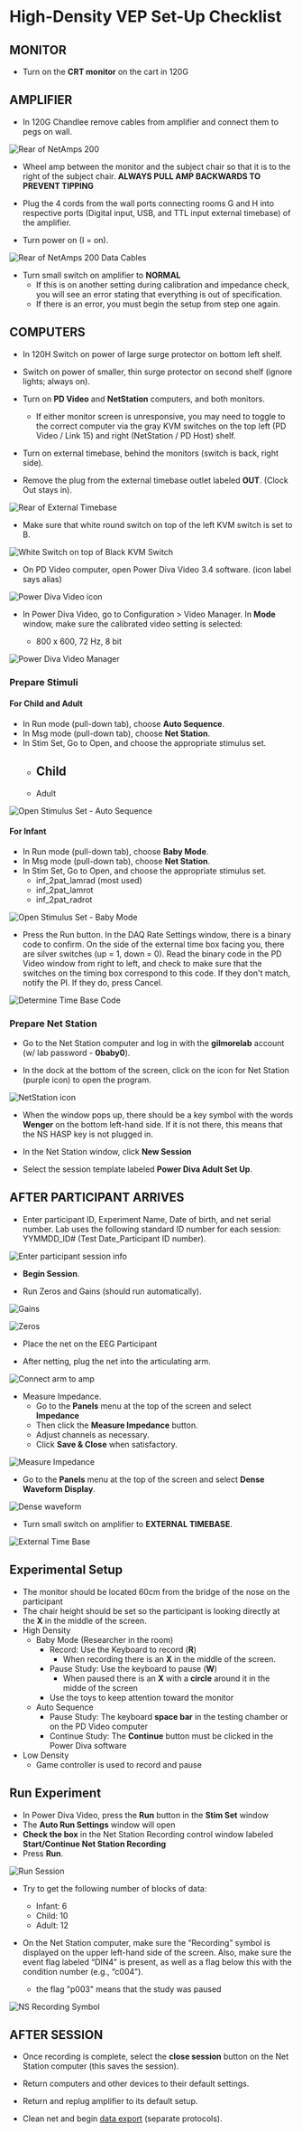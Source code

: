 # High-Density VEP Set-Up Checklist

## MONITOR
- Turn on the **CRT monitor** on the cart in 120G

## AMPLIFIER

- In 120G Chandlee remove cables from amplifier and connect them to pegs on wall.
 
<IMG SRC="/imgs/rear-of-amplifier.pictClipping.jpg" align="middle" ALT="Rear of NetAmps 200">

- Wheel amp between the monitor and the subject chair so that it is to the right of the subject chair. 
  **ALWAYS PULL AMP BACKWARDS TO PREVENT TIPPING**

- Plug the 4 cords from the wall ports connecting rooms G and H into respective ports (Digital input, USB, and TTL input external timebase) of the amplifier. 
- Turn power on (I = on).

![Rear of NetAmps 200 Data Cables](imgs/rear-of-amplifier-data-cables.pictClipping.jpg)

- Turn small switch on amplifier to **NORMAL**
  - If this is on another setting during calibration and impedance check, you will see an error stating that everything is out of specification. 
  - If there is an error, you must begin the setup from step one again.

 
## COMPUTERS

- In 120H Switch on power of large surge protector on bottom left shelf.

- Switch on power of smaller, thin surge protector on second shelf (ignore lights; always on).

- Turn on **PD Video** and **NetStation** computers, and both monitors.

  - If either monitor screen is unresponsive, you may need to toggle to the correct computer via the gray KVM switches on the top left (PD Video / Link 15) and right (NetStation  / PD Host) shelf.

- Turn on external timebase, behind the monitors (switch is back, right side).

- Remove the plug from the external timebase outlet labeled **OUT**. (Clock Out stays in).
 
![Rear of External Timebase](imgs/rear-of-ext-timebase.pictClipping.jpg)

- Make sure that white round switch on top of the left KVM switch is set to B.

<IMG SRC="/imgs/White-Switch.jpg" ALT="White Switch on top of Black KVM Switch" align="absmiddle">

- On PD Video computer, open Power Diva Video 3.4 software. (icon label says alias)

![Power Diva Video icon](imgs/power-diva-video-icon.pictClipping.jpg)
 
- In Power Diva Video, go to Configuration > Video Manager. In **Mode** window, make sure the calibrated video setting is selected: 

	- 800 x 600, 72 Hz, 8 bit
 
 ![Power Diva Video Manager](imgs/power-diva-video-manager.pictClipping.jpg)

### Prepare Stimuli

#### For Child and Adult
- In Run mode (pull-down tab), choose **Auto Sequence**. 
- In Msg mode (pull-down tab), choose **Net Station**.
- In Stim Set, Go to Open, and choose the appropriate stimulus set.
  - Child
    - 
  - Adult

![Open Stimulus Set - Auto Sequence](imgs/RunModeAutoRun.jpg)

#### For Infant
- In Run mode (pull-down tab), choose **Baby Mode**. 
- In Msg mode (pull-down tab), choose **Net Station**.
- In Stim Set, Go to Open, and choose the appropriate stimulus set.
  - inf_2pat_lamrad (most used)
  - inf_2pat_lamrot
  - inf_2pat_radrot

![Open Stimulus Set - Baby Mode](imgs/RunModeBabyMode.jpg)

- Press the Run button. In the DAQ Rate Settings window, there is a binary code to confirm. On the side of the external time box facing you, there are silver switches (up = 1, down = 0). Read the binary code in the PD Video window from right to left, and check to make sure that the switches on the timing box correspond to this code. If they don't match, notify the PI. If they do, press Cancel.

![Determine Time Base Code](imgs/power-diva-autorun.pictClipping.jpg)

### Prepare Net Station

- Go to the Net Station computer and log in with the **gilmorelab** account (w/ lab password - **0baby0**).
	
- In the dock at the bottom of the screen, click on the icon for Net Station (purple icon) to open the program.
 
![NetStation icon](imgs/start-netstation.pictClipping.jpg)

- When the window pops up, there should be a key symbol with the words **Wenger** on the bottom left-hand side. If it is not there, this means that the NS HASP key is not plugged in.

- In the Net Station window, click **New Session**
- Select the session template labeled **Power Diva Adult Set Up**.
	 

## AFTER PARTICIPANT ARRIVES

- Enter participant ID, Experiment Name, Date of birth, and net serial number. Lab uses the following standard ID number for each session: YYMMDD_ID# (Test Date_Participant ID number).

![Enter participant session info](imgs/ns-enter-session-info.pictClipping.jpg)

- **Begin Session**.

- Run Zeros and Gains (should run automatically).

![Gains](imgs/Gains.jpg)

![Zeros](imgs/Zeros.jpg)

- Place the net on the EEG Participant

- After netting, plug the net into the articulating arm.

![Connect arm to amp](imgs/Net-plugged-into-articulating-arm.jpg)

- Measure Impedance.
  - Go to the **Panels** menu at the top of the screen and select **Impedance**
  - Then click the **Measure Impedance** button.
  - Adjust channels as necessary. 
  - Click **Save & Close** when satisfactory.

![Measure Impedance](imgs/measure-impedance-window.pictClipping.jpg)

- Go to the **Panels** menu at the top of the screen and select **Dense Waveform Display**.

![Dense waveform](imgs/dense-waveform-display.pictClipping.jpg)

- Turn small switch on amplifier to **EXTERNAL TIMEBASE**.

![External Time Base](imgs/external-timebase-switch-on-amp.pictClipping.jpg)

## Experimental Setup

- The monitor should be located 60cm from the bridge of the nose on the participant
- The chair height should be set so the participant is looking directly at the **X** in the middle of the screen.
- High Density
  - Baby Mode (Researcher in the room)
    - Record: Use the Keyboard to record (**R**) 
      - When recording there is an **X** in the middle of the screen.
    - Pause Study: Use the keyboard to pause (**W**)
      - When paused there is an **X** with a **circle** around it in the midde of the screen
    - Use the toys to keep attention toward the monitor
  - Auto Sequence
    - Pause Study: The keyboard **space bar** in the testing chamber or on the PD Video computer
    - Continue Study: The **Continue** button must be clicked in the Power Diva software
- Low Density
  -  Game controller is used to record and pause

## Run Experiment

- In Power Diva Video, press the **Run** button in the **Stim Set** window
- The **Auto Run Settings** window will open
- **Check the box** in the Net Station Recording control window labeled **Start/Continue Net Station Recording**
- Press **Run**.

![Run Session](imgs/power-diva-autorun.pictClipping.jpg)

- Try to get the following number of blocks of data:
  - Infant: 6
  - Child: 10
  - Adult: 12
  
- On the Net Station computer, make sure the “Recording” symbol is displayed on the upper left-hand side of the screen. Also, make sure the event flag labeled “DIN4” is present, as well as a flag below this with the condition number (e.g., “c004”).
  - the flag "p003" means that the study was paused

![NS Recording Symbol](imgs/NS-Recording-Screenshot.jpg)

## AFTER SESSION

- Once recording is complete, select the **close session** button on the Net Station computer (this saves the session).

- Return computers and other devices to their default settings.

- Return and replug amplifier to its default setup.

- Clean net and begin [data export](ssvep-data-export.md) (separate protocols).

